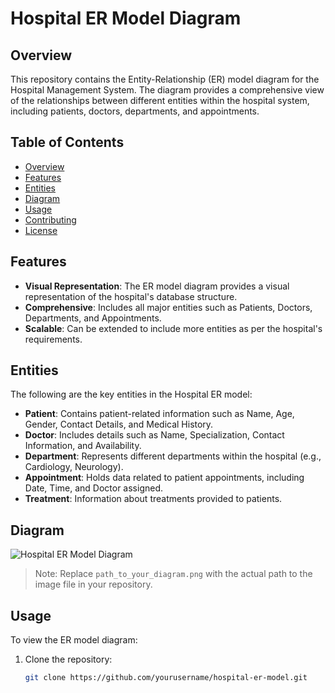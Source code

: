 # Hospital ER Model Diagram

## Overview

This repository contains the Entity-Relationship (ER) model diagram for the Hospital Management System. The diagram provides a comprehensive view of the relationships between different entities within the hospital system, including patients, doctors, departments, and appointments.

## Table of Contents

- [Overview](#overview)
- [Features](#features)
- [Entities](#entities)
- [Diagram](#diagram)
- [Usage](#usage)
- [Contributing](#contributing)
- [License](#license)

## Features

- **Visual Representation**: The ER model diagram provides a visual representation of the hospital's database structure.
- **Comprehensive**: Includes all major entities such as Patients, Doctors, Departments, and Appointments.
- **Scalable**: Can be extended to include more entities as per the hospital's requirements.

## Entities

The following are the key entities in the Hospital ER model:

- **Patient**: Contains patient-related information such as Name, Age, Gender, Contact Details, and Medical History.
- **Doctor**: Includes details such as Name, Specialization, Contact Information, and Availability.
- **Department**: Represents different departments within the hospital (e.g., Cardiology, Neurology).
- **Appointment**: Holds data related to patient appointments, including Date, Time, and Doctor assigned.
- **Treatment**: Information about treatments provided to patients.

## Diagram

![Hospital ER Model Diagram](path_to_your_diagram.png)

> Note: Replace `path_to_your_diagram.png` with the actual path to the image file in your repository.

## Usage

To view the ER model diagram:

1. Clone the repository:
   ```bash
   git clone https://github.com/yourusername/hospital-er-model.git
   ```
